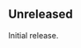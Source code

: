 <!-- Learn how to maintain this file at https://github.com/WordPress/gutenberg/tree/master/packages#maintaining-changelogs. -->

## Unreleased

Initial release.
